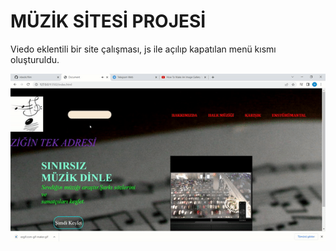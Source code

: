 <h1>MÜZİK SİTESİ PROJESİ</h1>

<p>Viedo eklentili bir site çalışması, js ile açılıp  kapatılan menü kısmı oluşturuldu.</p>

![](ekran.gif)